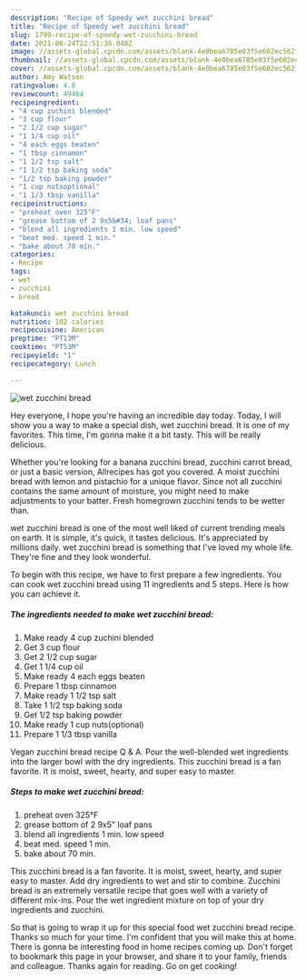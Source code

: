 ```yaml
---
description: "Recipe of Speedy wet zucchini bread"
title: "Recipe of Speedy wet zucchini bread"
slug: 1799-recipe-of-speedy-wet-zucchini-bread
date: 2021-06-24T22:51:36.048Z
image: //assets-global.cpcdn.com/assets/blank-4e0bea6785e03f5e602ec562f230caae08da540cada707380b4fe1bbebba43da.png
thumbnail: //assets-global.cpcdn.com/assets/blank-4e0bea6785e03f5e602ec562f230caae08da540cada707380b4fe1bbebba43da.png
cover: //assets-global.cpcdn.com/assets/blank-4e0bea6785e03f5e602ec562f230caae08da540cada707380b4fe1bbebba43da.png
author: Amy Watson
ratingvalue: 4.8
reviewcount: 49464
recipeingredient:
- "4 cup zuchini blended"
- "3 cup flour"
- "2 1/2 cup sugar"
- "1 1/4 cup oil"
- "4 each eggs beaten"
- "1 tbsp cinnamon"
- "1 1/2 tsp salt"
- "1 1/2 tsp baking soda"
- "1/2 tsp baking powder"
- "1 cup nutsoptional"
- "1 1/3 tbsp vanilla"
recipeinstructions:
- "preheat oven 325°F"
- "grease bottom of 2 9x5&#34; loaf pans"
- "blend all ingredients 1 min. low speed"
- "beat med. speed 1 min."
- "bake about 70 min."
categories:
- Recipe
tags:
- wet
- zucchini
- bread

katakunci: wet zucchini bread 
nutrition: 102 calories
recipecuisine: American
preptime: "PT13M"
cooktime: "PT53M"
recipeyield: "1"
recipecategory: Lunch

---
```



![wet zucchini bread](//assets-global.cpcdn.com/assets/blank-4e0bea6785e03f5e602ec562f230caae08da540cada707380b4fe1bbebba43da.png)

Hey everyone, I hope you're having an incredible day today. Today, I will show you a way to make a special dish, wet zucchini bread. It is one of my favorites. This time, I'm gonna make it a bit tasty. This will be really delicious.

Whether you&#39;re looking for a banana zucchini bread, zucchini carrot bread, or just a basic version, Allrecipes has got you covered. A moist zucchini bread with lemon and pistachio for a unique flavor. Since not all zucchini contains the same amount of moisture, you might need to make adjustments to your batter. Fresh homegrown zucchini tends to be wetter than.

wet zucchini bread is one of the most well liked of current trending meals on earth. It is simple, it's quick, it tastes delicious. It's appreciated by millions daily. wet zucchini bread is something that I've loved my whole life. They're fine and they look wonderful.


To begin with this recipe, we have to first prepare a few ingredients. You can cook wet zucchini bread using 11 ingredients and 5 steps. Here is how you can achieve it.

<!--inarticleads1-->

##### The ingredients needed to make wet zucchini bread:

1. Make ready 4 cup zuchini blended
1. Get 3 cup flour
1. Get 2 1/2 cup sugar
1. Get 1 1/4 cup oil
1. Make ready 4 each eggs beaten
1. Prepare 1 tbsp cinnamon
1. Make ready 1 1/2 tsp salt
1. Take 1 1/2 tsp baking soda
1. Get 1/2 tsp baking powder
1. Make ready 1 cup nuts(optional)
1. Prepare 1 1/3 tbsp vanilla


Vegan zucchini bread recipe Q &amp; A. Pour the well-blended wet ingredients into the larger bowl with the dry ingredients. This zucchini bread is a fan favorite. It is moist, sweet, hearty, and super easy to master. 

<!--inarticleads2-->

##### Steps to make wet zucchini bread:

1. preheat oven 325°F
1. grease bottom of 2 9x5&#34; loaf pans
1. blend all ingredients 1 min. low speed
1. beat med. speed 1 min.
1. bake about 70 min.


This zucchini bread is a fan favorite. It is moist, sweet, hearty, and super easy to master. Add dry ingredients to wet and stir to combine. Zucchini bread is an extremely versatile recipe that goes well with a variety of different mix-ins. Pour the wet ingredient mixture on top of your dry ingredients and zucchini. 

So that is going to wrap it up for this special food wet zucchini bread recipe. Thanks so much for your time. I'm confident that you will make this at home. There is gonna be interesting food in home recipes coming up. Don't forget to bookmark this page in your browser, and share it to your family, friends and colleague. Thanks again for reading. Go on get cooking!
